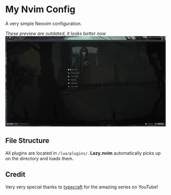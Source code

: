 # My Nvim Config

A very simple Neovim configuration.

_These preview are outdated, it looks better now_
![preview](./assets/nvim-config.png)

## File Structure

All plugins are located in `/lua/plugins/`. **Lazy.nvim** automatically picks up on the directory and loads them.

## Credit

Very very special thanks to [typecraft](https://www.youtube.com/@typecraft_dev) for the amazing series on YouTube!
